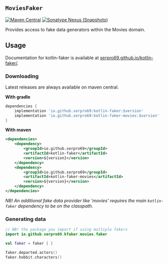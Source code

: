 ## `MoviesFaker`

[![Maven Central](https://img.shields.io/maven-central/v/io.github.serpro69/kotlin-faker-movies?style=for-the-badge)](https://search.maven.org/artifact/io.github.serpro69/kotlin-faker-movies)
[![Sonatype Nexus (Snapshots)](https://img.shields.io/nexus/s/io.github.serpro69/kotlin-faker-movies?label=snapshot-version&server=https%3A%2F%2Foss.sonatype.org&style=for-the-badge&color=yellow)](#downloading)

Provides access to fake data generators within the Movies domain.

## Usage

Documentation for kotlin-faker is available at [serpro69.github.io/kotlin-faker/](https://serpro69.github.io/kotlin-faker/).

### Downloading

Latest releases are always available on maven central.

**With gradle**

```groovy
dependencies {
    implementation 'io.github.serpro69:kotlin-faker:$version'
    implementation 'io.github.serpro69:kotlin-faker-movies:$version'
}
```  

**With maven**

```xml
<dependencies>
    <dependency>
        <groupId>io.github.serpro69</groupId>
        <artifactId>kotlin-faker</artifactId>
        <version>${version}</version>
    </dependency>
    <dependency>
        <groupId>io.github.serpro69</groupId>
        <artifactId>kotlin-faker-movies</artifactId>
        <version>${version}</version>
    </dependency>
</dependencies>
```  

_NB! An additional fake data provider like 'movies' requires the main `kotlin-faker` dependency to be on the classpath._

### Generating data

```kotlin
// NB! the package you import if using multiple fakers
import io.github.serpro69.kfaker.movies.faker

val faker = faker { }

faker.departed.actors()
faker.hobbit.characters()
```
